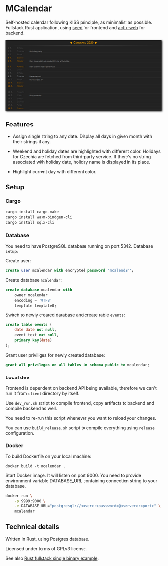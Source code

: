 # MCalendar

Self-hosted calendar following KISS principle, as minimalist as possible. Fullstack Rust application, using [seed](https://seed-rs.org/) for frontend and [actix-web](https://actix.rs/) for backend.

<img src="./screenshot.png?raw=true" style="box-shadow: 2px 2px 5px #151515;"/>

## Features

 - Assign single string to any date. Display all days in given month with their strings if any.

 - Weekend and holiday dates are highlighted with different color. Holidays for Czechia are fetched from third-party service. If there's no string associated with holiday date, holiday name is displayed in its place.

 - Highlight current day with different color.

## Setup

### Cargo

```sh
cargo install cargo-make
cargo install wasm-bindgen-cli
cargo install sqlx-cli
```

### Database

You need to have PostgreSQL database running on port 5342. Database setup:

Create user:

```sql
create user mcalendar with encrypted password 'mcalendar';
```

Create database `mcalendar`:

```sql
create database mcalendar with
    owner mcalendar
    encoding = 'UTF8'
    template template0;
```

Switch to newly created database and create table `events`:

```sql
create table events (
    date date not null,
    event text not null,
    primary key(date)
);
```

Grant user priviliges for newly created database:

```sql
grant all privileges on all tables in schema public to mcalendar;
```

### Local dev

Frontend is dependent on backend API being available, therefore we can't run it from `client` directory by itself.

Use `dev_run.sh` script to compile frontend, copy artifacts to backend and compile backend as well.

You need to re-run this script whenever you want to reload your changes.

You can use `build_release.sh` script to compile everything using `release` configuration.

### Docker

To build Dockerfile on your local machine:

```
docker build -t mcalendar .
```

Start Docker image. It will listen on port 9000. You need to provide environment variable DATABASE_URL containing connection string to your database.

```sh
docker run \
    -p 9999:9000 \
    -e DATABASE_URL="postgresql://<user>:<password>@<server>:<port>" \
    mcalendar
```

## Technical details

Written in Rust, using Postgres database.

Licensed under terms of GPLv3 license.

See also [Rust fullstack single binary example](https://github.com/vctibor/seed_fullstack).
